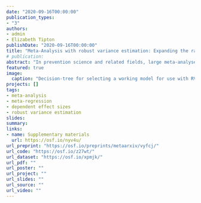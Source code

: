 ```yaml
---
date: "2020-09-16T00:00:00"
publication_types:
- "3"
authors:
- admin
- Elizabeth Tipton
publishDate: "2020-09-16T00:00:00"
title: "Meta-Analysis with robust variance estimation: Expanding the range of working models"
# publication: 
abstract: "In prevention science and related fields, large meta-analyses are common, and these analyses often involve dependent effect size estimates. Robust variance estimation (RVE) methods provide a way to include all dependent effect sizes in a single meta-regression model, even when the nature of the dependence is unknown. RVE uses a working model of the dependence structure, but the two currently available working models are limited to each describing a single type of dependence. Drawing on flexible tools from multivariate meta-analysis, this paper describes an expanded range of working models, along with accompanying estimation methods, which offer benefits in terms of better capturing the types of data structures that occur in practice and improving the efficiency of meta-regression estimates. We describe how the methods can be implemented using existing software (the 'metafor' and 'clubSandwich' packages for R) and illustrate the approach in a meta-analysis of randomized trials examining the effects of brief alcohol interventions for adolescents and young adults."
featured: true
image: 
  caption: "Decision-tree for selecting a working model for use with RVE meta-regression"
projects: []
tags: 
- meta-analysis
- meta-regression
- dependent effect sizes
- robust variance estimation
slides: 
summary: 
links:
- name: Supplementary materials
  url: https://osf.io/nyv4u/
url_preprint: "https://osf.io/preprints/metaarxiv/vyfcj/"
url_code: "https://osf.io/z27wt/"
url_dataset: "https://osf.io/xpmjk/"
url_pdf: ""
url_poster: ""
url_project: ""
url_slides: ""
url_source: ""
url_video: ""
---
```

